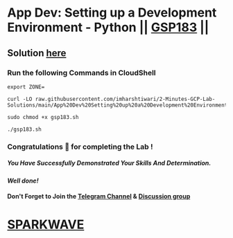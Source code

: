 # App Dev: Setting up a Development Environment - Python || [GSP183](https://www.cloudskillsboost.google/focuses/1074?parent=catalog) ||

## Solution [here](https://youtu.be/u0D1yl9SUuA)

### Run the following Commands in CloudShell

```
export ZONE=
```
```
curl -LO raw.githubusercontent.com/imharshtiwari/2-Minutes-GCP-Lab-Solutions/main/App%20Dev%20Setting%20up%20a%20Development%20Environment%20Python/gsp183.sh

sudo chmod +x gsp183.sh

./gsp183.sh
```

### Congratulations 🎉 for completing the Lab !

##### *You Have Successfully Demonstrated Your Skills And Determination.*

#### *Well done!*

#### Don't Forget to Join the [Telegram Channel](https://t.me/sparkwave.01) & [Discussion group](https://t.me/sparkwave.01chats)

# [SPARKWAVE](https://www.youtube.com/@sparkwave.01)
